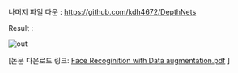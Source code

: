 나머지 파일 다운 : https://github.com/kdh4672/DepthNets

Result : 


![out](https://user-images.githubusercontent.com/54311546/114144798-aa634d00-9950-11eb-862a-fcc0728bf8bc.gif)

[논문 다운로드 링크: [Face Recoginition with Data augmentation.pdf](https://github.com/kdh4672/Face_Recognition_With_Augmentation/files/6283925/Face.Recoginition.with.Data.augmentation.pdf)
]
